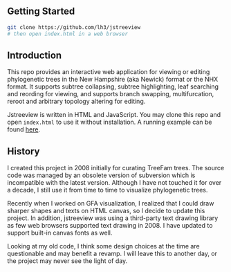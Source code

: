 ## Getting Started
```sh
git clone https://github.com/lh3/jstreeview
# then open index.html in a web browser
```

## Introduction

This repo provides an interactive web application for viewing or editing
phylogenetic trees in the New Hampshire (aka Newick) format or the NHX format.
It supports subtree collapsing, subtree highlighting, leaf searching and
reording for viewing, and supports branch swapping, multifurcation, reroot and
arbitrary topology altering for editing.

Jstreeview is written in HTML and JavaScript. You may clone this repo and open
`index.html` to use it without installation. A running example can be found
[here](https://lh3.sourceforge.io/jstree/).

## History

I created this project in 2008 initially for curating TreeFam trees. The source
code was managed by an obsolete version of subversion which is incompatible
with the latest version. Although I have not touched it for over a decade, I
still use it from time to time to visualize phylogenetic trees.

Recently when I worked on GFA visualization, I realized that I could draw
sharper shapes and texts on HTML canvas, so I decide to update this project.
In addition, jstreeview was using a third-party text drawing library as few web
browsers supported text drawing in 2008. I have updated to support built-in
canvas fonts as well.

Looking at my old code, I think some design choices at the time are
questionable and may benefit a revamp. I will leave this to another day, or
the project may never see the light of day.
